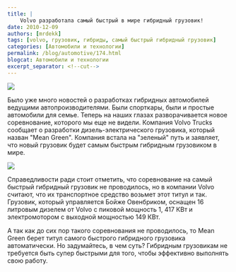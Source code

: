 ```yaml
---
title: |
    Volvo разработала самый быстрый в мире гибридный грузовик!
date: 2010-12-09
authors: [mrdekk]
tags: [volvo, грузовик, гибриды, самый быстрый гибридный грузовик]
categories: [Автомобили и технологии]
permalink: /blog/automotive/174.html
blogcat: Автомобили и технологии
excerpt_separator: <!--cut-->
---
```



![](http://itw66.ru/uploads/images/00/00/01/2010/12/09/bd6523.jpg)


Было уже много новостей о разработках гибридных автомобилей ведущими автопроизводителями. Были спорткары, были и простые автомобили для семье. Теперь на наших глазах разворачивается новое соревнование, которого мы еще не видели. Компания Volvo Trucks сообщает о разработки дизель-электрического грузовика, который назван "Mean Green". Компания встала на "зеленый" путь и заявляет, что новый грузовик будет самым быстрым гибридным грузовиком в мире.


<!--cut-->



![](http://itw66.ru/uploads/images/00/00/01/2010/12/09/b0d105.jpg)


Справедливости ради стоит отметить, что соревнование на самый быстрый гибридный грузовик не проводилось, но в компании Volvo считают, что их транспортное средство возьмет этот титул и так. Грузовик, который управляется Бойже Овенбриком, оснащен 16 литровым дизелем от Volvo с пиковой мощность 1, 417 КВт и электромотором с выходной мощностью 149 КВт.

А так как до сих пор такого соревнования не проводилось, то Mean Green берет титул самого быстрого гибридного грузовика автоматически. Но задумайтесь, в чем суть? Гибридным грузовикам не требуется быть супер быстрыми для того, чтобы эффективно выполнять свою работу.
